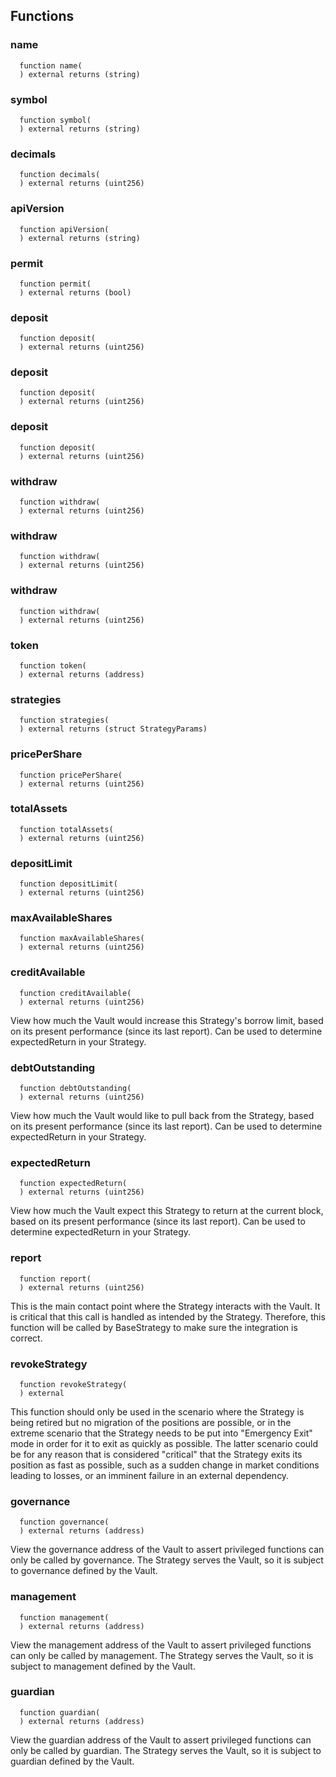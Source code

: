 



## Functions
### name
```solidity
  function name(
  ) external returns (string)
```




### symbol
```solidity
  function symbol(
  ) external returns (string)
```




### decimals
```solidity
  function decimals(
  ) external returns (uint256)
```




### apiVersion
```solidity
  function apiVersion(
  ) external returns (string)
```




### permit
```solidity
  function permit(
  ) external returns (bool)
```




### deposit
```solidity
  function deposit(
  ) external returns (uint256)
```




### deposit
```solidity
  function deposit(
  ) external returns (uint256)
```




### deposit
```solidity
  function deposit(
  ) external returns (uint256)
```




### withdraw
```solidity
  function withdraw(
  ) external returns (uint256)
```




### withdraw
```solidity
  function withdraw(
  ) external returns (uint256)
```




### withdraw
```solidity
  function withdraw(
  ) external returns (uint256)
```




### token
```solidity
  function token(
  ) external returns (address)
```




### strategies
```solidity
  function strategies(
  ) external returns (struct StrategyParams)
```




### pricePerShare
```solidity
  function pricePerShare(
  ) external returns (uint256)
```




### totalAssets
```solidity
  function totalAssets(
  ) external returns (uint256)
```




### depositLimit
```solidity
  function depositLimit(
  ) external returns (uint256)
```




### maxAvailableShares
```solidity
  function maxAvailableShares(
  ) external returns (uint256)
```




### creditAvailable
```solidity
  function creditAvailable(
  ) external returns (uint256)
```
View how much the Vault would increase this Strategy's borrow limit,
based on its present performance (since its last report). Can be used to
determine expectedReturn in your Strategy.



### debtOutstanding
```solidity
  function debtOutstanding(
  ) external returns (uint256)
```
View how much the Vault would like to pull back from the Strategy,
based on its present performance (since its last report). Can be used to
determine expectedReturn in your Strategy.



### expectedReturn
```solidity
  function expectedReturn(
  ) external returns (uint256)
```
View how much the Vault expect this Strategy to return at the current
block, based on its present performance (since its last report). Can be
used to determine expectedReturn in your Strategy.



### report
```solidity
  function report(
  ) external returns (uint256)
```
This is the main contact point where the Strategy interacts with the
Vault. It is critical that this call is handled as intended by the
Strategy. Therefore, this function will be called by BaseStrategy to
make sure the integration is correct.



### revokeStrategy
```solidity
  function revokeStrategy(
  ) external
```
This function should only be used in the scenario where the Strategy is
being retired but no migration of the positions are possible, or in the
extreme scenario that the Strategy needs to be put into "Emergency Exit"
mode in order for it to exit as quickly as possible. The latter scenario
could be for any reason that is considered "critical" that the Strategy
exits its position as fast as possible, such as a sudden change in
market conditions leading to losses, or an imminent failure in an
external dependency.



### governance
```solidity
  function governance(
  ) external returns (address)
```
View the governance address of the Vault to assert privileged functions
can only be called by governance. The Strategy serves the Vault, so it
is subject to governance defined by the Vault.



### management
```solidity
  function management(
  ) external returns (address)
```
View the management address of the Vault to assert privileged functions
can only be called by management. The Strategy serves the Vault, so it
is subject to management defined by the Vault.



### guardian
```solidity
  function guardian(
  ) external returns (address)
```
View the guardian address of the Vault to assert privileged functions
can only be called by guardian. The Strategy serves the Vault, so it
is subject to guardian defined by the Vault.




